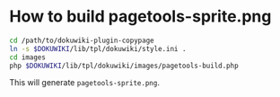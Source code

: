How to build pagetools-sprite.png
=================================

```sh
cd /path/to/dokuwiki-plugin-copypage
ln -s $DOKUWIKI/lib/tpl/dokuwiki/style.ini .
cd images
php $DOKUWIKI/lib/tpl/dokuwiki/images/pagetools-build.php
```

This will generate `pagetools-sprite.png`.
